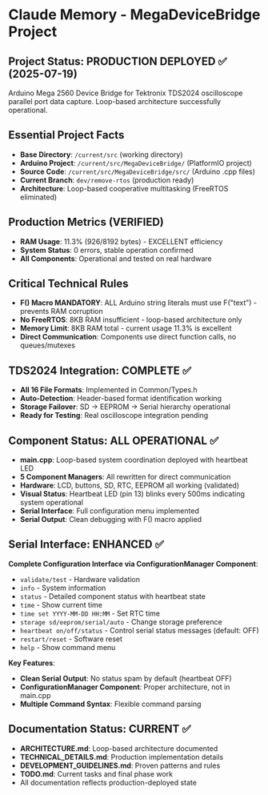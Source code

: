 # Claude Memory - MegaDeviceBridge Project

## Project Status: PRODUCTION DEPLOYED ✅ (2025-07-19)
Arduino Mega 2560 Device Bridge for Tektronix TDS2024 oscilloscope parallel port data capture. Loop-based architecture successfully operational.

## Essential Project Facts
- **Base Directory**: `/current/src` (working directory)
- **Arduino Project**: `/current/src/MegaDeviceBridge/` (PlatformIO project)
- **Source Code**: `/current/src/MegaDeviceBridge/src/` (Arduino .cpp files)
- **Current Branch**: `dev/remove-rtos` (production ready)
- **Architecture**: Loop-based cooperative multitasking (FreeRTOS eliminated)

## Production Metrics (VERIFIED)
- **RAM Usage**: 11.3% (926/8192 bytes) - EXCELLENT efficiency
- **System Status**: 0 errors, stable operation confirmed
- **All Components**: Operational and tested on real hardware

## Critical Technical Rules
- **F() Macro MANDATORY**: ALL Arduino string literals must use F("text") - prevents RAM corruption
- **No FreeRTOS**: 8KB RAM insufficient - loop-based architecture only
- **Memory Limit**: 8KB RAM total - current usage 11.3% is excellent
- **Direct Communication**: Components use direct function calls, no queues/mutexes

## TDS2024 Integration: COMPLETE ✅
- **All 16 File Formats**: Implemented in Common/Types.h
- **Auto-Detection**: Header-based format identification working
- **Storage Failover**: SD → EEPROM → Serial hierarchy operational
- **Ready for Testing**: Real oscilloscope integration pending

## Component Status: ALL OPERATIONAL ✅
- **main.cpp**: Loop-based system coordination deployed with heartbeat LED
- **5 Component Managers**: All rewritten for direct communication
- **Hardware**: LCD, buttons, SD, RTC, EEPROM all working (validated)
- **Visual Status**: Heartbeat LED (pin 13) blinks every 500ms indicating system operational
- **Serial Interface**: Full configuration menu implemented
- **Serial Output**: Clean debugging with F() macro applied

## Serial Interface: ENHANCED ✅
**Complete Configuration Interface via ConfigurationManager Component**:
- `validate/test` - Hardware validation
- `info` - System information
- `status` - Detailed component status with heartbeat state
- `time` - Show current time
- `time set YYYY-MM-DD HH:MM` - Set RTC time
- `storage sd/eeprom/serial/auto` - Change storage preference
- `heartbeat on/off/status` - Control serial status messages (default: OFF)
- `restart/reset` - Software reset
- `help` - Show command menu

**Key Features**:
- **Clean Serial Output**: No status spam by default (heartbeat OFF)
- **ConfigurationManager Component**: Proper architecture, not in main.cpp
- **Multiple Command Syntax**: Flexible command parsing

## Documentation Status: CURRENT ✅
- **ARCHITECTURE.md**: Loop-based architecture documented
- **TECHNICAL_DETAILS.md**: Production implementation details
- **DEVELOPMENT_GUIDELINES.md**: Proven patterns and rules
- **TODO.md**: Current tasks and final phase work
- All documentation reflects production-deployed state